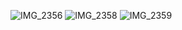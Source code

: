 ![IMG_2356](https://user-images.githubusercontent.com/22160969/153539817-870b8665-032f-4aae-b48f-3e4624c084bd.jpg)
![IMG_2358](https://user-images.githubusercontent.com/22160969/153539821-1c4ace6b-1488-43b1-a61f-e6a9728e4068.jpg)
![IMG_2359](https://user-images.githubusercontent.com/22160969/153539826-385d9e34-4e14-491b-b870-e2a3e8584f67.jpg)
